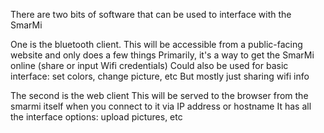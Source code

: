 There are two bits of software that can be used to interface with the SmarMi

One is the bluetooth client. This will be accessible from a public-facing website and only does a few things
Primarily, it's a way to get the SmarMi online (share or input Wifi credentials)
Could also be used for basic interface: set colors, change picture, etc
But mostly just sharing wifi info

The second is the web client
This will be served to the browser from the smarmi itself when you connect to it via IP address or hostname
It has all the interface options: upload pictures, etc